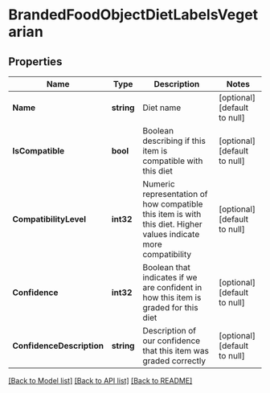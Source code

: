 # BrandedFoodObjectDietLabelsVegetarian

## Properties
Name | Type | Description | Notes
------------ | ------------- | ------------- | -------------
**Name** | **string** | Diet name | [optional] [default to null]
**IsCompatible** | **bool** | Boolean describing if this item is compatible with this diet | [optional] [default to null]
**CompatibilityLevel** | **int32** | Numeric representation of how compatible this item is with this diet. Higher values indicate more compatibility | [optional] [default to null]
**Confidence** | **int32** | Boolean that indicates if we are confident in how this item is graded for this diet | [optional] [default to null]
**ConfidenceDescription** | **string** | Description of our confidence that this item was graded correctly | [optional] [default to null]

[[Back to Model list]](../README.md#documentation-for-models) [[Back to API list]](../README.md#documentation-for-api-endpoints) [[Back to README]](../README.md)

